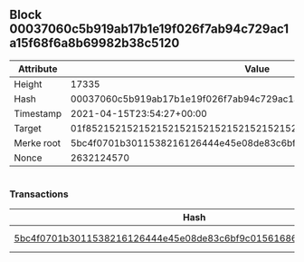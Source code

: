 ## Block 00037060c5b919ab17b1e19f026f7ab94c729ac1a15f68f6a8b69982b38c5120

Attribute | Value
--- | ---
Height | 17335
Hash | 00037060c5b919ab17b1e19f026f7ab94c729ac1a15f68f6a8b69982b38c5120
Timestamp | 2021-04-15T23:54:27+00:00
Target | 01f8521521521521521521521521521521521521521521521521521521521521
Merke root | 5bc4f0701b3011538216126444e45e08de83c6bf9c015616860e630f75b10d8a
Nonce | 2632124570

```

```

### Transactions

Hash | Amount
--- | ---
[5bc4f0701b3011538216126444e45e08de83c6bf9c015616860e630f75b10d8a](5bc4f0701b3011538216126444e45e08de83c6bf9c015616860e630f75b10d8a.md) | 10.00000000 SKEPTI 
